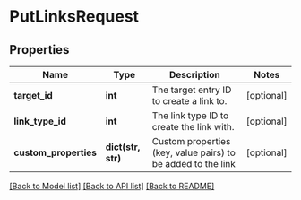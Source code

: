 # PutLinksRequest

## Properties
Name | Type | Description | Notes
------------ | ------------- | ------------- | -------------
**target_id** | **int** | The target entry ID to create a link to. | [optional] 
**link_type_id** | **int** | The link type ID to create the link with. | [optional] 
**custom_properties** | **dict(str, str)** | Custom properties (key, value pairs) to be added to the link | [optional] 

[[Back to Model list]](../README.md#documentation-for-models) [[Back to API list]](../README.md#documentation-for-api-endpoints) [[Back to README]](../README.md)

